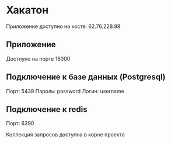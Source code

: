 # Хакатон

Приложение доступно на хосте: 62.76.228.98

## Приложение

Достпуно на порте 16000

## Подключение к базе данных (Postgresql)

Порт: 5439
Пароль: password
Логин: username

## Подключение к redis

Порт: 6390

Коллекция запросов доступна в корне проекта

